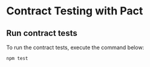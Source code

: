# Contract Testing with Pact

## Run contract tests
To run the contract tests, execute the command below:
```
npm test
```

